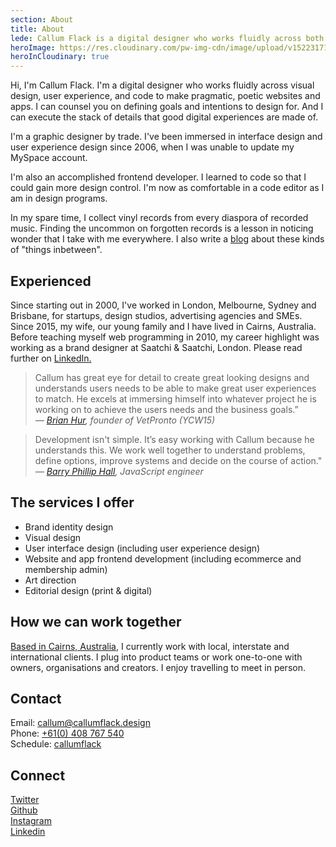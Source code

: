 ```yaml
---
section: About
title: About
lede: Callum Flack is a digital designer who works fluidly across both brand and product to make pragmatic, poetic websites and apps.
heroImage: https://res.cloudinary.com/pw-img-cdn/image/upload/v1522317177/okok/callum-beach-bw.jpg
heroInCloudinary: true
---
```


<!-- Hi, Callum Flack. I'm a digital designer who works fluidly across both brand and product to make pragmatic, poetic websites and apps. -->

Hi, I'm Callum Flack. I'm a digital designer who works fluidly across visual design, user experience, and code to make pragmatic, poetic websites and apps. I can counsel you on defining goals and intentions to design for. And I can execute the stack of details that good digital experiences are made of.

I'm a graphic designer by trade. I've been immersed in interface design and user experience design since 2006, when I was unable to update my MySpace account.

I'm also an accomplished frontend developer. I learned to code so that I could gain more design control. I'm now as comfortable in a code editor as I am in design programs.

In my spare time, I collect vinyl records from every diaspora of recorded music. Finding the uncommon on forgotten records is a lesson in noticing wonder that I take with me everywhere. I also write a <a target="_blank" href="https://callumflack.blog">blog</a> about these kinds of "things inbetween".

## Experienced

Since starting out in 2000, I've worked in London, Melbourne, Sydney and Brisbane, for startups, design studios, advertising agencies and SMEs. Since 2015, my wife, our young family and I have lived in Cairns, Australia. Before teaching myself web programming in 2010, my career highlight was working as a brand designer at Saatchi & Saatchi, London. Please read further on <a class="icon-targetblan" target="_blank" href="https://www.linkedin.com/in/callumflack">LinkedIn.</a>

> Callum has great eye for detail to create great looking designs and understands users needs to be able to make great user experiences to match. He excels at immersing himself into whatever project he is working on to achieve the users needs and the business goals.” _— <a class="icon-targetblan" target="_blank" href="https://www.linkedin.com/in/brianhur/">Brian Hur</a>, founder of VetPronto (YCW15)_

> Development isn't simple. It’s easy working with Callum because he understands this. We work well together to understand problems, define options, improve systems and decide on the course of action." _— <a class="icon-targetblan" target="_blank" href="https://github.com/barryph">Barry Phillip Hall</a>, JavaScript engineer_

<!-- https://github.com/barryph -->

## The services I offer

* Brand identity design
* Visual design
* User interface design (including user experience design)
* Website and app frontend development (including ecommerce and membership admin)
* Art direction
* Editorial design (print & digital)

## How we can work together

<a class="icon-targetblan" target="_blank" href="https://www.instagram.com/p/BXbsNdrAt-v">Based in Cairns, Australia</a>, I currently work with local, interstate and international clients. I plug into product teams or work one-to-one with owners, organisations and creators. I enjoy travelling to meet in person.

<!-- ## Ways to engage my services

* Improve or redesign your existing digital branding and/or website systems.
* Create a new digital brand and/or website systems from scratch.
* Collaborate as a specialist digital design partner to build and enhance your brand,
  customer workflows or customer community over time. -->

## Contact

Email: <a class="icon-targetblank" target="_blank" href="mailto:callum@callumflack.design">callum@callumflack.design</a><br>
Phone: [+61(0) 408 767 540](tel:610-408-767-540)<br>
Schedule: <a class="icon-targetblank" target="_blank" href="https://calendly.com/callumflack">callumflack</a>

## Connect

<a class="icon-targetblank" target="_blank" href="https://twitter.com/callumflack">Twitter</a><br>
<a class="icon-targetblank" target="_blank" href="https://github.com/callumflack">Github</a><br>
<a class="icon-targetblank" target="_blank" href="https://www.instagram.com/callumflack/">Instagram</a><br>
<a class="icon-targetblank" target="_blank" href="https://linkedin.com/in/callumflack">Linkedin</a>
